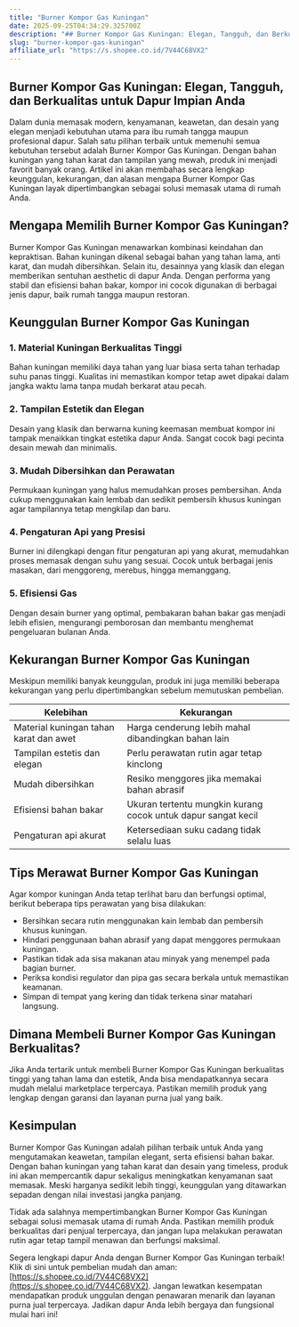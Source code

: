 ```yaml
---
title: "Burner Kompor Gas Kuningan"
date: 2025-09-25T04:34:29.325700Z
description: "## Burner Kompor Gas Kuningan: Elegan, Tangguh, dan Berkualitas untuk Dapur Impian Anda..."
slug: "burner-kompor-gas-kuningan"
affiliate_url: "https://s.shopee.co.id/7V44C68VX2"
---
```

## Burner Kompor Gas Kuningan: Elegan, Tangguh, dan Berkualitas untuk Dapur Impian Anda

Dalam dunia memasak modern, kenyamanan, keawetan, dan desain yang elegan menjadi kebutuhan utama para ibu rumah tangga maupun profesional dapur. Salah satu pilihan terbaik untuk memenuhi semua kebutuhan tersebut adalah Burner Kompor Gas Kuningan. Dengan bahan kuningan yang tahan karat dan tampilan yang mewah, produk ini menjadi favorit banyak orang. Artikel ini akan membahas secara lengkap keunggulan, kekurangan, dan alasan mengapa Burner Kompor Gas Kuningan layak dipertimbangkan sebagai solusi memasak utama di rumah Anda.

## Mengapa Memilih Burner Kompor Gas Kuningan?

Burner Kompor Gas Kuningan menawarkan kombinasi keindahan dan kepraktisan. Bahan kuningan dikenal sebagai bahan yang tahan lama, anti karat, dan mudah dibersihkan. Selain itu, desainnya yang klasik dan elegan memberikan sentuhan aesthetic di dapur Anda. Dengan performa yang stabil dan efisiensi bahan bakar, kompor ini cocok digunakan di berbagai jenis dapur, baik rumah tangga maupun restoran.

## Keunggulan Burner Kompor Gas Kuningan

### 1. Material Kuningan Berkualitas Tinggi

Bahan kuningan memiliki daya tahan yang luar biasa serta tahan terhadap suhu panas tinggi. Kualitas ini memastikan kompor tetap awet dipakai dalam jangka waktu lama tanpa mudah berkarat atau pecah.

### 2. Tampilan Estetik dan Elegan

Desain yang klasik dan berwarna kuning keemasan membuat kompor ini tampak menaikkan tingkat estetika dapur Anda. Sangat cocok bagi pecinta desain mewah dan minimalis.

### 3. Mudah Dibersihkan dan Perawatan

Permukaan kuningan yang halus memudahkan proses pembersihan. Anda cukup menggunakan kain lembab dan sedikit pembersih khusus kuningan agar tampilannya tetap mengkilap dan baru.

### 4. Pengaturan Api yang Presisi

Burner ini dilengkapi dengan fitur pengaturan api yang akurat, memudahkan proses memasak dengan suhu yang sesuai. Cocok untuk berbagai jenis masakan, dari menggoreng, merebus, hingga memanggang.

### 5. Efisiensi Gas

Dengan desain burner yang optimal, pembakaran bahan bakar gas menjadi lebih efisien, mengurangi pemborosan dan membantu menghemat pengeluaran bulanan Anda.

## Kekurangan Burner Kompor Gas Kuningan

Meskipun memiliki banyak keunggulan, produk ini juga memiliki beberapa kekurangan yang perlu dipertimbangkan sebelum memutuskan pembelian.

| **Kelebihan** | **Kekurangan** |
|----------------|----------------|
| Material kuningan tahan karat dan awet | Harga cenderung lebih mahal dibandingkan bahan lain |
| Tampilan estetis dan elegan | Perlu perawatan rutin agar tetap kinclong |
| Mudah dibersihkan | Resiko menggores jika memakai bahan abrasif |
| Efisiensi bahan bakar | Ukuran tertentu mungkin kurang cocok untuk dapur sangat kecil |
| Pengaturan api akurat | Ketersediaan suku cadang tidak selalu luas |

## Tips Merawat Burner Kompor Gas Kuningan

Agar kompor kuningan Anda tetap terlihat baru dan berfungsi optimal, berikut beberapa tips perawatan yang bisa dilakukan:

- Bersihkan secara rutin menggunakan kain lembab dan pembersih khusus kuningan.
- Hindari penggunaan bahan abrasif yang dapat menggores permukaan kuningan.
- Pastikan tidak ada sisa makanan atau minyak yang menempel pada bagian burner.
- Periksa kondisi regulator dan pipa gas secara berkala untuk memastikan keamanan.
- Simpan di tempat yang kering dan tidak terkena sinar matahari langsung.

## Dimana Membeli Burner Kompor Gas Kuningan Berkualitas?

Jika Anda tertarik untuk membeli Burner Kompor Gas Kuningan berkualitas tinggi yang tahan lama dan estetik, Anda bisa mendapatkannya secara mudah melalui marketplace terpercaya. Pastikan memilih produk yang lengkap dengan garansi dan layanan purna jual yang baik.

## Kesimpulan

Burner Kompor Gas Kuningan adalah pilihan terbaik untuk Anda yang mengutamakan keawetan, tampilan elegant, serta efisiensi bahan bakar. Dengan bahan kuningan yang tahan karat dan desain yang timeless, produk ini akan mempercantik dapur sekaligus meningkatkan kenyamanan saat memasak. Meski harganya sedikit lebih tinggi, keunggulan yang ditawarkan sepadan dengan nilai investasi jangka panjang.

Tidak ada salahnya mempertimbangkan Burner Kompor Gas Kuningan sebagai solusi memasak utama di rumah Anda. Pastikan memilih produk berkualitas dari penjual terpercaya, dan jangan lupa melakukan perawatan rutin agar tetap tampil menawan dan berfungsi maksimal.

Segera lengkapi dapur Anda dengan Burner Kompor Gas Kuningan terbaik! Klik di sini untuk pembelian mudah dan aman: [https://s.shopee.co.id/7V44C68VX2](https://s.shopee.co.id/7V44C68VX2). Jangan lewatkan kesempatan mendapatkan produk unggulan dengan penawaran menarik dan layanan purna jual terpercaya. Jadikan dapur Anda lebih bergaya dan fungsional mulai hari ini!